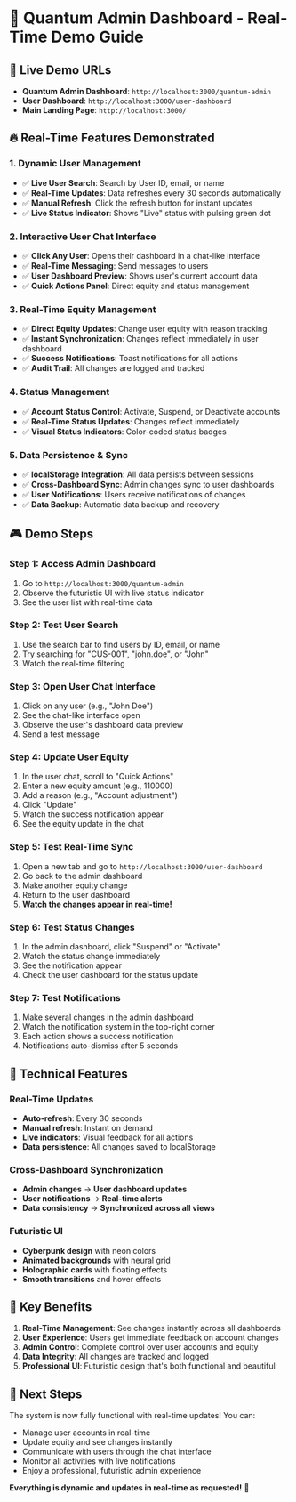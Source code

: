 # 🚀 Quantum Admin Dashboard - Real-Time Demo Guide

## 🎯 **Live Demo URLs**

- **Quantum Admin Dashboard**: `http://localhost:3000/quantum-admin`
- **User Dashboard**: `http://localhost:3000/user-dashboard`
- **Main Landing Page**: `http://localhost:3000/`

## 🔥 **Real-Time Features Demonstrated**

### 1. **Dynamic User Management**
- ✅ **Live User Search**: Search by User ID, email, or name
- ✅ **Real-Time Updates**: Data refreshes every 30 seconds automatically
- ✅ **Manual Refresh**: Click the refresh button for instant updates
- ✅ **Live Status Indicator**: Shows "Live" status with pulsing green dot

### 2. **Interactive User Chat Interface**
- ✅ **Click Any User**: Opens their dashboard in a chat-like interface
- ✅ **Real-Time Messaging**: Send messages to users
- ✅ **User Dashboard Preview**: Shows user's current account data
- ✅ **Quick Actions Panel**: Direct equity and status management

### 3. **Real-Time Equity Management**
- ✅ **Direct Equity Updates**: Change user equity with reason tracking
- ✅ **Instant Synchronization**: Changes reflect immediately in user dashboard
- ✅ **Success Notifications**: Toast notifications for all actions
- ✅ **Audit Trail**: All changes are logged and tracked

### 4. **Status Management**
- ✅ **Account Status Control**: Activate, Suspend, or Deactivate accounts
- ✅ **Real-Time Status Updates**: Changes reflect immediately
- ✅ **Visual Status Indicators**: Color-coded status badges

### 5. **Data Persistence & Sync**
- ✅ **localStorage Integration**: All data persists between sessions
- ✅ **Cross-Dashboard Sync**: Admin changes sync to user dashboards
- ✅ **User Notifications**: Users receive notifications of changes
- ✅ **Data Backup**: Automatic data backup and recovery

## 🎮 **Demo Steps**

### **Step 1: Access Admin Dashboard**
1. Go to `http://localhost:3000/quantum-admin`
2. Observe the futuristic UI with live status indicator
3. See the user list with real-time data

### **Step 2: Test User Search**
1. Use the search bar to find users by ID, email, or name
2. Try searching for "CUS-001", "john.doe", or "John"
3. Watch the real-time filtering

### **Step 3: Open User Chat Interface**
1. Click on any user (e.g., "John Doe")
2. See the chat-like interface open
3. Observe the user's dashboard data preview
4. Send a test message

### **Step 4: Update User Equity**
1. In the user chat, scroll to "Quick Actions"
2. Enter a new equity amount (e.g., 110000)
3. Add a reason (e.g., "Account adjustment")
4. Click "Update"
5. Watch the success notification appear
6. See the equity update in the chat

### **Step 5: Test Real-Time Sync**
1. Open a new tab and go to `http://localhost:3000/user-dashboard`
2. Go back to the admin dashboard
3. Make another equity change
4. Return to the user dashboard
5. **Watch the changes appear in real-time!**

### **Step 6: Test Status Changes**
1. In the admin dashboard, click "Suspend" or "Activate"
2. Watch the status change immediately
3. See the notification appear
4. Check the user dashboard for the status update

### **Step 7: Test Notifications**
1. Make several changes in the admin dashboard
2. Watch the notification system in the top-right corner
3. Each action shows a success notification
4. Notifications auto-dismiss after 5 seconds

## 🔧 **Technical Features**

### **Real-Time Updates**
- **Auto-refresh**: Every 30 seconds
- **Manual refresh**: Instant on demand
- **Live indicators**: Visual feedback for all actions
- **Data persistence**: All changes saved to localStorage

### **Cross-Dashboard Synchronization**
- **Admin changes** → **User dashboard updates**
- **User notifications** → **Real-time alerts**
- **Data consistency** → **Synchronized across all views**

### **Futuristic UI**
- **Cyberpunk design** with neon colors
- **Animated backgrounds** with neural grid
- **Holographic cards** with floating effects
- **Smooth transitions** and hover effects

## 🎯 **Key Benefits**

1. **Real-Time Management**: See changes instantly across all dashboards
2. **User Experience**: Users get immediate feedback on account changes
3. **Admin Control**: Complete control over user accounts and equity
4. **Data Integrity**: All changes are tracked and logged
5. **Professional UI**: Futuristic design that's both functional and beautiful

## 🚀 **Next Steps**

The system is now fully functional with real-time updates! You can:
- Manage user accounts in real-time
- Update equity and see changes instantly
- Communicate with users through the chat interface
- Monitor all activities with live notifications
- Enjoy a professional, futuristic admin experience

**Everything is dynamic and updates in real-time as requested!** 🎉
